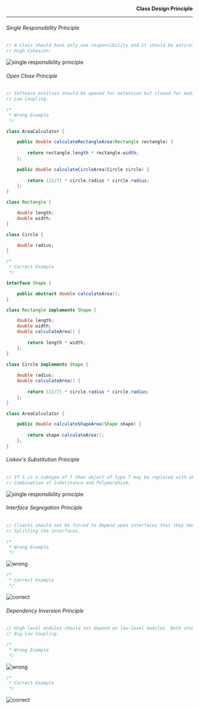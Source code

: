 <p align="right">
	<b>Class Design Principle</b>
</p>

<hr/>

###### Single Responsibility Principle
```java
// A class should have only one responsibility and it should be entirely encapsulated by the class.
// High Cohesion.
```

![single responsibility principle](https://user-images.githubusercontent.com/36118701/36731238-b960e3aa-1bfc-11e8-9c7a-e31241daea31.png)

###### Open Close Principle
```java
// Software entities should be opened for extension but closed for modification.
// Low Coupling.
```

```java
/*
 * Wrong Example
 */

class AreaCalculator {

	public double calculateRectangleArea(Rectangle rectangle) {
	
		return rectangle.length * rectangle.width;
	};
	
	public double calculateCircleArea(Circle circle) {
	
		return (22/7) * circle.radius * circle.radius;
	};
}

class Rectangle {

	double length;
	double width;
}

class Circle {

	double radius;
}
```

```java
/*
 * Correct Example
 */

interface Shape {

	public abstract double calculateArea();
}

class Rectangle implements Shape {

	double length;
	double width;
	double calculateArea() {
	
		return length * width;
	};
}
 
class Circle implements Shape {

	double radius;
	double calculateArea() {
	
		return (22/7) * circle.radius * circle.radius;
	};
}

class AreaCalculator {

	public double calculateShapeArea(Shape shape) {
	
		return shape.calculateArea();
	};
}
```

###### Liskov's Substitution Principle
```java
// If S is a subtype of T then object of type T may be replaced with objects of type S.
// Combination of Inheritance and Polymorphism.
```

![single responsibility principle](https://user-images.githubusercontent.com/36118701/36732901-9dc4f23a-1c01-11e8-9ca6-4667343d2e69.png)

###### Interface Segregation Principle
```java
// Clients should not be forced to depend upon interfaces that they don't use.
// Splitting the interfaces.
```

```java
/*
 * Wrong Example
 */
```
![wrong](https://user-images.githubusercontent.com/36118701/36735178-20b2273e-1c08-11e8-99e3-5bc6032875cd.png)

```java
/*
 * Correct Example
 */
```
![correct](https://user-images.githubusercontent.com/36118701/36735177-206dbe6e-1c08-11e8-9d6c-4df0b1f97464.png)

###### Dependency Inversion Principle
```java
// High-level modules should not depend on low-level modules. Both should depend on abstractions.
// Big Low Coupling.
```

```java
/*
 * Wrong Example
 */
```
![wrong](https://user-images.githubusercontent.com/36118701/36735984-07b7f068-1c0a-11e8-90c0-e7db73e224b7.png)

```java
/*
 * Correct Example
 */
```
![correct](https://user-images.githubusercontent.com/36118701/36735983-07742b08-1c0a-11e8-8f8d-d5f73330828e.png)
